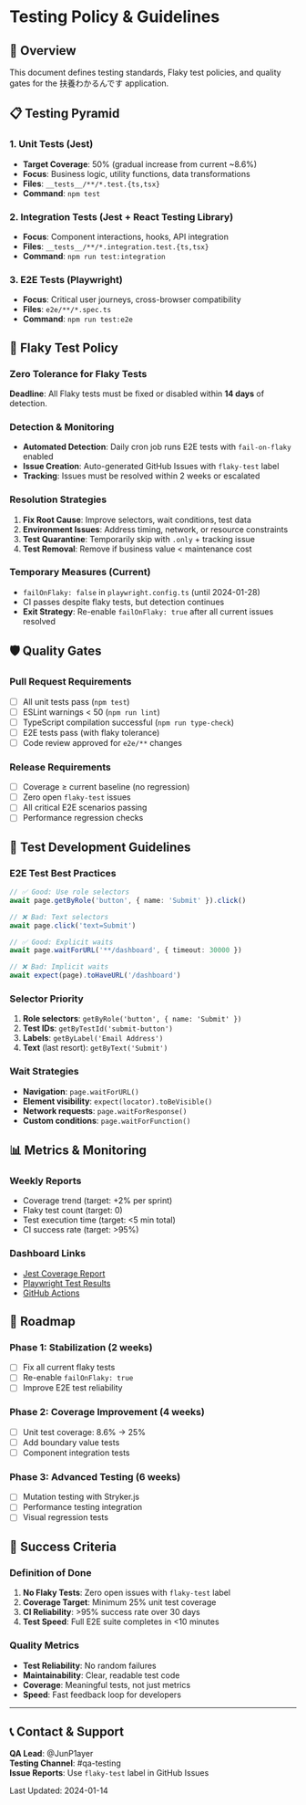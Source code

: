 # Testing Policy & Guidelines

## 🎯 Overview

This document defines testing standards, Flaky test policies, and quality gates for the 扶養わかるんです application.

## 📋 Testing Pyramid

### 1. Unit Tests (Jest)
- **Target Coverage**: 50% (gradual increase from current ~8.6%)
- **Focus**: Business logic, utility functions, data transformations
- **Files**: `__tests__/**/*.test.{ts,tsx}`
- **Command**: `npm test`

### 2. Integration Tests (Jest + React Testing Library)
- **Focus**: Component interactions, hooks, API integration
- **Files**: `__tests__/**/*.integration.test.{ts,tsx}`
- **Command**: `npm run test:integration`

### 3. E2E Tests (Playwright)
- **Focus**: Critical user journeys, cross-browser compatibility
- **Files**: `e2e/**/*.spec.ts`
- **Command**: `npm run test:e2e`

## 🚫 Flaky Test Policy

### Zero Tolerance for Flaky Tests
**Deadline**: All Flaky tests must be fixed or disabled within **14 days** of detection.

### Detection & Monitoring
- **Automated Detection**: Daily cron job runs E2E tests with `fail-on-flaky` enabled
- **Issue Creation**: Auto-generated GitHub Issues with `flaky-test` label
- **Tracking**: Issues must be resolved within 2 weeks or escalated

### Resolution Strategies
1. **Fix Root Cause**: Improve selectors, wait conditions, test data
2. **Environment Issues**: Address timing, network, or resource constraints  
3. **Test Quarantine**: Temporarily skip with `.only` + tracking issue
4. **Test Removal**: Remove if business value < maintenance cost

### Temporary Measures (Current)
- `failOnFlaky: false` in `playwright.config.ts` (until 2024-01-28)
- CI passes despite flaky tests, but detection continues
- **Exit Strategy**: Re-enable `failOnFlaky: true` after all current issues resolved

## 🛡️ Quality Gates

### Pull Request Requirements
- [ ] All unit tests pass (`npm test`)
- [ ] ESLint warnings < 50 (`npm run lint`)
- [ ] TypeScript compilation successful (`npm run type-check`)
- [ ] E2E tests pass (with flaky tolerance)
- [ ] Code review approved for `e2e/**` changes

### Release Requirements
- [ ] Coverage ≥ current baseline (no regression)
- [ ] Zero open `flaky-test` issues
- [ ] All critical E2E scenarios passing
- [ ] Performance regression checks

## 🔧 Test Development Guidelines

### E2E Test Best Practices
```typescript
// ✅ Good: Use role selectors
await page.getByRole('button', { name: 'Submit' }).click()

// ❌ Bad: Text selectors
await page.click('text=Submit')

// ✅ Good: Explicit waits
await page.waitForURL('**/dashboard', { timeout: 30000 })

// ❌ Bad: Implicit waits
await expect(page).toHaveURL('/dashboard')
```

### Selector Priority
1. **Role selectors**: `getByRole('button', { name: 'Submit' })`
2. **Test IDs**: `getByTestId('submit-button')`
3. **Labels**: `getByLabel('Email Address')`
4. **Text** (last resort): `getByText('Submit')`

### Wait Strategies
- **Navigation**: `page.waitForURL()`
- **Element visibility**: `expect(locator).toBeVisible()`
- **Network requests**: `page.waitForResponse()`
- **Custom conditions**: `page.waitForFunction()`

## 📊 Metrics & Monitoring

### Weekly Reports
- Coverage trend (target: +2% per sprint)
- Flaky test count (target: 0)
- Test execution time (target: <5 min total)
- CI success rate (target: >95%)

### Dashboard Links
- [Jest Coverage Report](../coverage/lcov-report/index.html)
- [Playwright Test Results](../test-results/)
- [GitHub Actions](https://github.com/JunP1ayer/huyou-wakarundesu/actions)

## 🚀 Roadmap

### Phase 1: Stabilization (2 weeks)
- [ ] Fix all current flaky tests
- [ ] Re-enable `failOnFlaky: true`
- [ ] Improve E2E test reliability

### Phase 2: Coverage Improvement (4 weeks)
- [ ] Unit test coverage: 8.6% → 25%
- [ ] Add boundary value tests
- [ ] Component integration tests

### Phase 3: Advanced Testing (6 weeks)
- [ ] Mutation testing with Stryker.js
- [ ] Performance testing integration
- [ ] Visual regression tests

## 🎯 Success Criteria

### Definition of Done
1. **No Flaky Tests**: Zero open issues with `flaky-test` label
2. **Coverage Target**: Minimum 25% unit test coverage
3. **CI Reliability**: >95% success rate over 30 days
4. **Test Speed**: Full E2E suite completes in <10 minutes

### Quality Metrics
- **Test Reliability**: No random failures
- **Maintainability**: Clear, readable test code
- **Coverage**: Meaningful tests, not just metrics
- **Speed**: Fast feedback loop for developers

---

## 📞 Contact & Support

**QA Lead**: @JunP1ayer  
**Testing Channel**: #qa-testing  
**Issue Reports**: Use `flaky-test` label in GitHub Issues

Last Updated: 2024-01-14